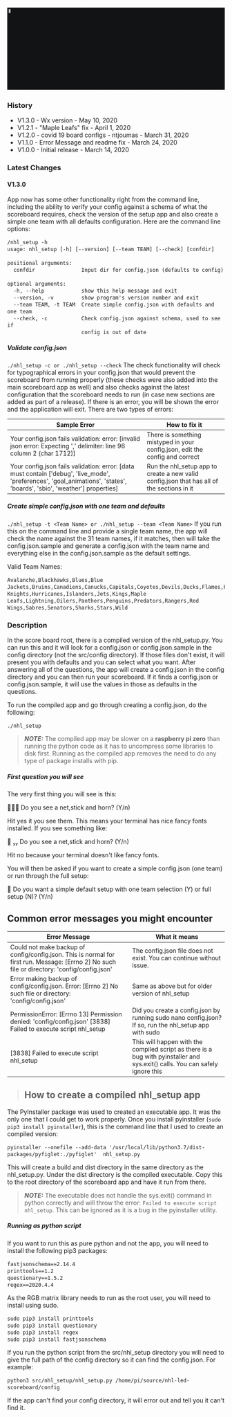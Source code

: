 ![nhl_setup](../../assets/images/nhl_setup.gif)
### History
* V1.3.0 - Wx version - May 10, 2020
* V1.2.1 - "Maple Leafs" fix - April 1, 2020
* V1.2.0 - covid 19 board configs - ntjoumas - March 31, 2020
* V1.1.0 - Error Message and readme fix - March 24, 2020
* V1.0.0 - Initial release - March 14, 2020
  
### Latest Changes
#### V1.3.0
App now has some other functionality right from the command line, including the ability to verify your config against a schema of what the scoreboard requires, check the version of the setup app and also create a simple one team with all defaults configuration.  Here are the command line options:

```
/nhl_setup -h
usage: nhl_setup [-h] [--version] [--team TEAM] [--check] [confdir]

positional arguments:
  confdir               Input dir for config.json (defaults to config)

optional arguments:
  -h, --help            show this help message and exit
  --version, -v         show program's version number and exit
  --team TEAM, -t TEAM  Create simple config.json with defaults and one team
  --check, -c           Check config.json against schema, used to see if
                        config is out of date
```

##### Validate config.json
```./nhl_setup -c or ./nhl_setup --check```
The check functionality will check for typographical errors in your config.json that would prevent the scoreboard from running properly (these checks were also added into the main scoreboard app as well) and also checks against the latest configuration that the scoreboard needs to run (in case new sections are added as part of a release).  If there is an error, you will be shown the error and the application will exit.  There are two types of errors:

Sample Error | How to fix it 
---------|----------|
Your config.json fails validation: error: [invalid json error: Expecting ',' delimiter: line 96 column 2 (char 1712)] | There is something mistyped in your config.json, edit the config and correct |
Your config.json fails validation: error: [data must contain ['debug', 'live_mode', 'preferences', 'goal_animations', 'states', 'boards', 'sbio', 'weather'] properties] | Run the nhl_setup app to create a new valid config.json that has all of the sections in it |
 
##### Create simple config.json with one team and defaults
```./nhl_setup -t <Team Name> or ./nhl_setup --team <Team Name>```
If you run this on the command line and provide a single team name, the app will check the name against the 31 team names, if it matches, then will take the config.json.sample and generate a config.json with the team name and everything else in the config.json.sample as the default settings.

Valid Team Names:  
```
Avalanche,Blackhawks,Blues,Blue Jackets,Bruins,Canadiens,Canucks,Capitals,Coyotes,Devils,Ducks,Flames,Flyers,Golden Knights,Hurricanes,Islanders,Jets,Kings,Maple Leafs,Lightning,Oilers,Panthers,Penguins,Predators,Rangers,Red Wings,Sabres,Senators,Sharks,Stars,Wild
```

### Description 
In the score board root, there is a compiled version of the nhl_setup.py.  You can run this and it will look for a config.json or config.json.sample in the config directory (not the src/config directory).  If those files don't exist, it will present you with defaults and you can select what you want.  After answering all of the questions, the app will create a config.json in the config directory and you can then run your scoreboard.  If it finds a config.json or config.json.sample, it will use the values in those as defaults in the questions.

To run the compiled app and go through creating a config.json, do the following:

```
./nhl_setup
```

> **_NOTE:_** The compiled app may be slower on a **raspberry pi zero** than running the python code as it has to uncompress some libraries to disk first.  Running as the compiled app removes the need to do any type of package installs with pip.


##### First question you will see
The very first thing you will see is this:

🥅🏒🚨 Do you see a net,stick and horn?  (Y/n)

Hit yes it you see them.  This means your terminal has nice fancy fonts installed.  If you see something like:

   Do you see a net,stick and horn?  (Y/n)

Hit no because your terminal doesn't like fancy fonts.

You will then be asked if you want to create a simple config.json (one team) or run through the full setup:

🥅 Do you want a simple default setup with one team selection (Y) or full setup (N)?  (Y/n)

## Common error messages you might encounter
| Error Message  |  What it means |
|---|---|
| Could not make backup of config/config.json. This is normal for first run.  Message: [Errno 2] No such file or directory: 'config/config.json' |  The config.json file does not exist.  You can continue without issue. |
| Error making backup of config/config.json. Error: [Errno 2] No such file or directory: 'config/config.json' | Same as above but for older version of nhl_setup |
| PermissionError: [Errno 13] Permission denied: 'config/config.json' [3838] Failed to execute script nhl_setup | Did you create a config.json by running sudo nano config.json?  If so, run the nhl_setup app with sudo
|[3838] Failed to execute script nhl_setup| This will happen with the compiled script as there is a bug with pyinstaller and sys.exit() calls.  You can safely ignore this

>## How to create a compiled nhl_setup app
The PyInstaller package was used to created an executable app.  It was the only one that I could get to work properly.  Once you install pyinstaller (```sudo pip3 install pyinstaller```), this is the command line that I used to create an compiled version:
```
pyinstaller --onefile --add-data '/usr/local/lib/python3.7/dist-packages/pyfiglet:./pyfiglet'  nhl_setup.py
```

This will create a build and dist directory in the same directory as the nhl_setup.py.  Under the dist directory is the compiled executable. Copy this to the root directory of the scoreboard app and have it run from there.

>***NOTE:***  The executable does not handle the sys.exit() command in python correctly and will throw the error: ```Failed to execute script nhl_setup```.  This can be ignored as it is a bug in the pyinstaller utility.



##### Running as python script
If you want to run this as pure python and not the app, you will need to install the following pip3 packages:

```
fastjsonschema==2.14.4
printtools==1.2
questionary==1.5.2
regex==2020.4.4
```
As the RGB matrix library needs to run as the root user, you will need to install using sudo.  

```
sudo pip3 install printtools
sudo pip3 install questionary
sudo pip3 install regex
sudo pip3 install fastjsonschema
```

If you run the python script from the src/nhl_setup directory you will need to give the full path of the config directory so it can find the config.json.  For example:

```
python3 src/nhl_setup/nhl_setup.py /home/pi/source/nhl-led-scoreboard/config
```

If the app can't find your config directory, it will error out and tell you it can't find it.


